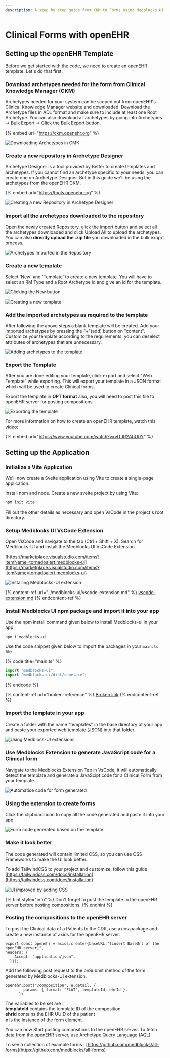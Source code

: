 ```yaml
---
description: A step by step guide from CKM to Forms using Medblocks UI
---
```


# Clinical Forms with openEHR

## Setting up the openEHR Template

Before we get started with the code, we need to create an openEHR template. Let's do that first.

### Download archetypes needed for the form from Clinical Knowledge Manager (CKM)

Archetypes needed for your system can be scoped out from openEHR's Clinical Knowledge Manager website and downloaded. Download the Archetype files in ADL format and make sure to include at least one Root Archetype. You can also download all archetypes by going into Archetypes -> Bulk Export -> Click the Bulk Export button.

{% embed url="https://ckm.openehr.org" %}

![Downloading Archetypes in CMK](<../.gitbook/assets/image (3) (1).png>)

### Create a new repository in Archetype Designer

Archetype Designer is a tool provided by Better to create templates and archetypes. If you cannot find an archetype specific to your needs, you can create one on Archetype Designer. But in this guide we'll be using the archetypes from the openEHR CKM.

{% embed url="https://tools.openehr.org" %}

![Creating a new Repository in Archetype Designer](<../.gitbook/assets/image (2) (1).png>)

### Import all the archetypes downloaded to the repository

Open the newly created Repository, click the import button and select all the archetypes downloaded and click Upload All to upload the archetypes. You can also **directly upload the .zip file** you downloaded in the bulk exoprt process.

![Archetypes Imported in the Repository](<../.gitbook/assets/image (11) (1).png>)

### Create a new template

Select 'New' and 'Template' to create a new template. You will have to select an RM Type and a Root Archetype id and give an id for the template.

![Clicking the New button](../.gitbook/assets/image.png)

![Creating a new template](<../.gitbook/assets/image (10).png>)

### Add the imported archetypes as required to the template

After following the above steps a blank template will be created. Add your imported archetypes by pressing the "+"(add) button on "content". Customize your template according to the requirements, you can deselect attributes of archetypes that are unnecessary.

![Adding archetypes to the template](<../.gitbook/assets/image (5).png>)

### Export the Template

After you are done editing your template, click export and select "Web Template" while exporting. This will export your template in a JSON format which will be used to create Clinical forms.

Export the template in **OPT format** also, you will need to post this file to openEHR server for posting compositions.

![Exporting the template](<../.gitbook/assets/image (2).png>)

For more information on how to create an openEHR template, watch this video:

{% embed url="https://www.youtube.com/watch?v=vlTJR2AbO0Y" %}

## Setting up the Application

### Initialize a Vite Application

We'll now create a Svelte application using Vite to create a single-page application.

Install npm and node. Create a new svelte project by using Vite:

```bash
npm init vite
```

Fill out the other details as necessary and open VsCode in the project's root directory.

### Setup Medblocks UI VsCode Extension

Open VsCode and navigate to the tab (Ctrl + Shift + X). Search for Medblocks-UI and install the Medblocks UI VsCode Extension.

[https://marketplace.visualstudio.com/items?itemName=tornadoalert.medblocks-ui](https://marketplace.visualstudio.com/items?itemName=tornadoalert.medblocks-ui)

![Installing Medblocks-UI extension](<../.gitbook/assets/image (9).png>)

{% content-ref url="../medblocks-ui/vscode-extension.md" %}
[vscode-extension.md](../medblocks-ui/vscode-extension.md)
{% endcontent-ref %}

### Install Medblocks UI npm package and import it into your app

Use the npm install command given below to install Medblocks-ui in your app

```
npm i medblocks-ui
```

Use the code snippet given below to import the packages in your `main.ts` file

{% code title="main.ts" %}
```javascript
import "medblocks-ui";
import "medblocks-ui/dist/shoelace";
```
{% endcode %}

{% content-ref url="broken-reference" %}
[Broken link](broken-reference)
{% endcontent-ref %}

### Import the template in your app

Create a folder with the name "templates" in the base directory of your app and paste your exported web template (JSON) into that folder.

![Using Medblocs-UI extensions](<../.gitbook/assets/image (6).png>)

### Use Medblocks Extension to generate JavaScript code for a Clinical form

Navigate to the Medblocks Extension Tab in VsCode, it will automatically detect the template and generate a JavaScipt code for a Clinical Form from your template.

![Automatice code for form generated](<../.gitbook/assets/image (1).png>)

### Using the extension to create forms

Click the clipboard icon to copy all the code generated and paste it into your app

![Form code generated based on the template](<../.gitbook/assets/image (7).png>)



### Make it look better

The code generated will contain limited CSS, so you can use CSS Frameworks to make the UI look better.

To add TailwindCSS to your project and customize, follow this guide \
[https://tailwindcss.com/docs/installation](https://tailwindcss.com/docs/installation)

![UI improved by adding CSS](<../.gitbook/assets/image (3).png>)

{% hint style="info" %}
Don't forget to post the template to the openEHR server before posting compositions.
{% endhint %}

### Posting the compositions to the openEHR server

To post the Clinical data of a Patients to the CDR, use axios package and create a new instance of axios for the openEHR server.

```
export const openehr = axios.create({baseURL:"(insert BaseUrl of the openEHR server)",
headers: {
    Accept: "application/json",
  }});
```

Add the following post request to the onSubmit method of the form generated by Medblocks-UI extension.

```
openehr.post("/composition", e.detail, {
        params: { format: "FLAT", templateId, ehrId },
      })
```

The variables to be set are :\
**templateId** contains the template ID of the composition\
**ehrId** contains the EHR UUID of the patient\
**e** is the instance of the form element

You can now Start posting compositions to the openEHR server. To fetch data from the openEHR server, use Archetype Query Language (AQL)

To see a collection of example forms : [https://github.com/medblocks/all-forms](https://github.com/medblocks/all-forms)
